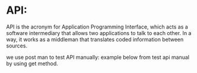 # API:
API is the acronym for Application Programming Interface, which acts as a software intermediary that allows two applications to talk to each other. 
In a way, it works as a middleman that translates coded information between sources.

we use post man to test API manually:
example below from test api manual by using get method.
